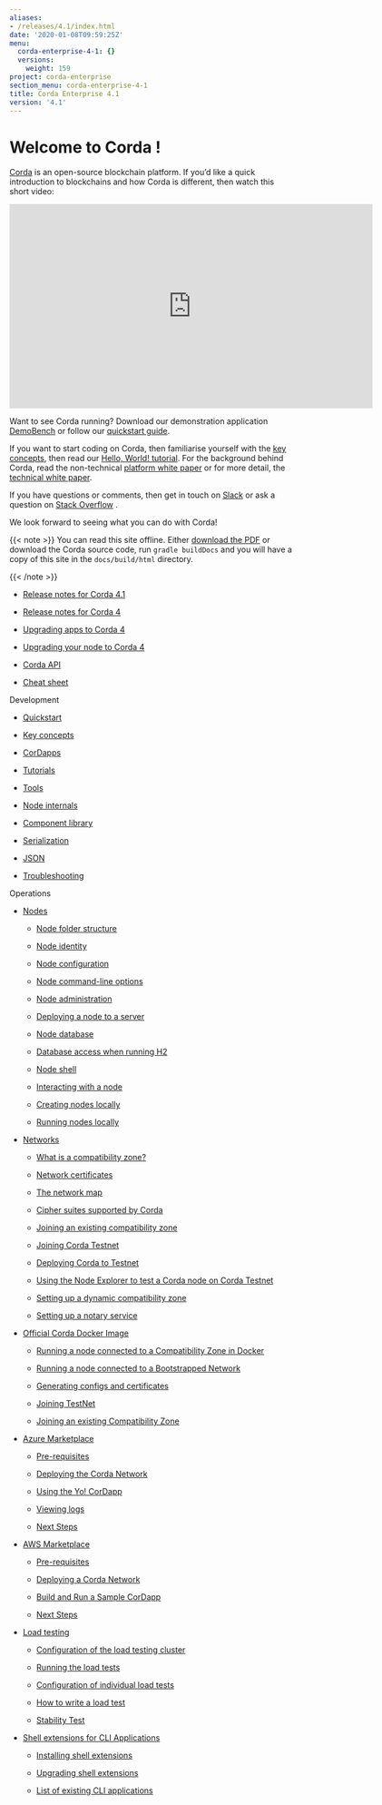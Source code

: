 ```yaml
---
aliases:
- /releases/4.1/index.html
date: '2020-01-08T09:59:25Z'
menu:
  corda-enterprise-4-1: {}
  versions:
    weight: 159
project: corda-enterprise
section_menu: corda-enterprise-4-1
title: Corda Enterprise 4.1
version: '4.1'
---
```



# Welcome to Corda !

[Corda](https://www.corda.net/) is an open-source blockchain platform. If you’d like a quick introduction to blockchains and how Corda is different, then watch this short video:

<embed>
<iframe src="https://player.vimeo.com/video/205410473" width="640" height="360" frameborder="0" webkitallowfullscreen="true" mozallowfullscreen="true" allowfullscreen="true"></iframe>


</embed>

Want to see Corda running? Download our demonstration application [DemoBench](https://www.corda.net/downloads/) or
            follow our [quickstart guide](quickstart-index.md).

If you want to start coding on Corda, then familiarise yourself with the [key concepts](key-concepts.md), then read
            our [Hello, World! tutorial](hello-world-introduction.md). For the background behind Corda, read the non-technical
            [platform white paper](/en/pdf/corda-introductory-whitepaper.pdf) or for more detail, the [technical white paper](/en/pdf/corda-technical-whitepaper.pdf).

If you have questions or comments, then get in touch on [Slack](https://slack.corda.net/) or ask a question on
            [Stack Overflow](https://stackoverflow.com/questions/tagged/corda) .

We look forward to seeing what you can do with Corda!


{{< note >}}
You can read this site offline. Either [download the PDF](_static/corda-developer-site.pdf) or download the Corda source code, run `gradle buildDocs` and you will have
                a copy of this site in the `docs/build/html` directory.

{{< /note >}}

* [Release notes for Corda 4.1](release-notes.md)

* [Release notes for Corda 4](release-notes.md#release-notes-for-corda-4)

* [Upgrading apps to Corda 4](app-upgrade-notes.md)

* [Upgrading your node to Corda 4](node-upgrade-notes.md)

* [Corda API](corda-api.md)

* [Cheat sheet](cheat-sheet.md)



Development
* [Quickstart](quickstart-index.md)

* [Key concepts](key-concepts.md)

* [CorDapps](building-a-cordapp-index.md)

* [Tutorials](tutorials-index.md)

* [Tools](tools-index.md)

* [Node internals](node-internals-index.md)

* [Component library](component-library-index.md)

* [Serialization](serialization-index.md)

* [JSON](json.md)

* [Troubleshooting](troubleshooting.md)



Operations
* [Nodes](corda-nodes-index.md)
    * [Node folder structure](node-structure.md)

    * [Node identity](node-naming.md)

    * [Node configuration](corda-configuration-file.md)

    * [Node command-line options](node-commandline.md)

    * [Node administration](node-administration.md)

    * [Deploying a node to a server](deploying-a-node.md)

    * [Node database](node-database.md)

    * [Database access when running H2](node-database-access-h2.md)

    * [Node shell](shell.md)

    * [Interacting with a node](clientrpc.md)

    * [Creating nodes locally](generating-a-node.md)

    * [Running nodes locally](running-a-node.md)


* [Networks](corda-networks-index.md)
    * [What is a compatibility zone?](compatibility-zones.md)

    * [Network certificates](permissioning.md)

    * [The network map](network-map.md)

    * [Cipher suites supported by Corda](cipher-suites.md)

    * [Joining an existing compatibility zone](joining-a-compatibility-zone.md)

    * [Joining Corda Testnet](corda-testnet-intro.md)

    * [Deploying Corda to Testnet](deploy-to-testnet-index.md)

    * [Using the Node Explorer to test a Corda node on Corda Testnet](testnet-explorer-corda.md)

    * [Setting up a dynamic compatibility zone](setting-up-a-dynamic-compatibility-zone.md)

    * [Setting up a notary service](running-a-notary.md)


* [Official Corda Docker Image](docker-image.md)
    * [Running a node connected to a Compatibility Zone in Docker](docker-image.md#running-a-node-connected-to-a-compatibility-zone-in-docker)

    * [Running a node connected to a Bootstrapped Network](docker-image.md#running-a-node-connected-to-a-bootstrapped-network)

    * [Generating configs and certificates](docker-image.md#generating-configs-and-certificates)

    * [Joining TestNet](docker-image.md#joining-testnet)

    * [Joining an existing Compatibility Zone](docker-image.md#joining-an-existing-compatibility-zone)


* [Azure Marketplace](azure-vm.md)
    * [Pre-requisites](azure-vm.md#pre-requisites)

    * [Deploying the Corda Network](azure-vm.md#deploying-the-corda-network)

    * [Using the Yo! CorDapp](azure-vm.md#using-the-yo-cordapp)

    * [Viewing logs](azure-vm.md#viewing-logs)

    * [Next Steps](azure-vm.md#next-steps)


* [AWS Marketplace](aws-vm.md)
    * [Pre-requisites](aws-vm.md#pre-requisites)

    * [Deploying a Corda Network](aws-vm.md#deploying-a-corda-network)

    * [Build and Run a Sample CorDapp](aws-vm.md#build-and-run-a-sample-cordapp)

    * [Next Steps](aws-vm.md#next-steps)


* [Load testing](loadtesting.md)
    * [Configuration of the load testing cluster](loadtesting.md#configuration-of-the-load-testing-cluster)

    * [Running the load tests](loadtesting.md#running-the-load-tests)

    * [Configuration of individual load tests](loadtesting.md#configuration-of-individual-load-tests)

    * [How to write a load test](loadtesting.md#how-to-write-a-load-test)

    * [Stability Test](loadtesting.md#stability-test)


* [Shell extensions for CLI Applications](cli-application-shell-extensions.md)
    * [Installing shell extensions](cli-application-shell-extensions.md#installing-shell-extensions)

    * [Upgrading shell extensions](cli-application-shell-extensions.md#upgrading-shell-extensions)

    * [List of existing CLI applications](cli-application-shell-extensions.md#list-of-existing-cli-applications)




